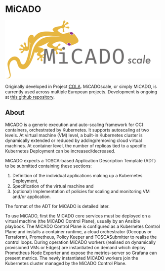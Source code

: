 # MiCADO

![image](img/micado-logo.png)

Originally developed in Project [COLA](https://project-cola.eu/). MiCADOscale, or simply MiCADO, is currently used across multiple European projects. Development is ongoing at [this github repository](https://github.com/micado-scale).

## About

MiCADO is a generic execution and auto-scaling framework for OCI containers, orchestrated by Kubernetes. It supports autoscaling at two levels. At virtual machine (VM) level, a built-in Kubernetes cluster is dynamically extended or reduced by adding/removing cloud virtual machines. At container level, the number of replicas tied to a specific Kubernetes Deployment can be increased/decreased.

MiCADO expects a TOSCA-based Application Description Template (ADT) to be submitted containing these sections:

1. Definition of the individual applications making up a Kubernetes Deployment,
2. Specification of the virtual machine and
3. (optional) Implementation of policies for scaling and monitoring VM and/or application.

The format of the ADT for MiCADO is detailed later.

To use MiCADO, first the MiCADO core services must be deployed on a virtual machine (the MiCADO Control Plane), usually by an Ansible playbook. The MiCADO Control Plane is configured as a Kubernetes Control Plane and installs a container runtime, a cloud orchestrator (Occopus or Terraform), Prometheus, Policy Keeper and TOSCASubmitter to realise the control loops. During operation MiCADO workers (realised on dynamically provisioned VMs or Edges) are instantiated on demand which deploy Prometheus Node Exporter and expose the metrics-server so Grafana can present metrics. The newly instantiated MiCADO workers join the Kubernetes cluster managed by the MiCADO Control Plane.

